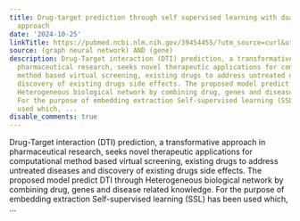 ```yaml
---
title: Drug-target prediction through self supervised learning with dual task ensemble
  approach
date: '2024-10-25'
linkTitle: https://pubmed.ncbi.nlm.nih.gov/39454455/?utm_source=curl&utm_medium=rss&utm_campaign=pubmed-2&utm_content=1x5bM_TNL8gjogAcnslpo2s2PbDe-61JVM2h9yowOYSiZ7Dkrt&fc=20220919211934&ff=20241027203848&v=2.18.0.post9+e462414
source: (graph neural network) AND (gene)
description: Drug-Target interaction (DTI) prediction, a transformative approach in
  pharmaceutical research, seeks novel therapeutic applications for computational
  method based virtual screening, existing drugs to address untreated diseases and
  discovery of existing drugs side effects. The proposed model predict DTI through
  Heterogeneous biological network by combining drug, genes and disease related knowledge.
  For the purpose of embedding extraction Self-supervised learning (SSL) has been
  used which, ...
disable_comments: true
---
```

Drug-Target interaction (DTI) prediction, a transformative approach in pharmaceutical research, seeks novel therapeutic applications for computational method based virtual screening, existing drugs to address untreated diseases and discovery of existing drugs side effects. The proposed model predict DTI through Heterogeneous biological network by combining drug, genes and disease related knowledge. For the purpose of embedding extraction Self-supervised learning (SSL) has been used which, ...